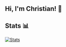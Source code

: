 ## Hi, I'm Christian! 👋

## Stats 📊
[![Stats](https://github-readme-stats.vercel.app/api/top-langs/?username=christiancasal&theme=dracula&layout=compact)](https://github.com/christiancasal)
<!--
**christiancasal/christiancasal** is a ✨ _special_ ✨ repository because its `README.md` (this file) appears on your GitHub profile.

Here are some ideas to get you started:

- 🔭 I’m currently working on ...
- 🌱 I’m currently learning ...
- 👯 I’m looking to collaborate on ...
- 🤔 I’m looking for help with ...
- 💬 Ask me about ...
- 📫 How to reach me: ...
- 😄 Pronouns: ...
- ⚡ Fun fact: ...
-->
